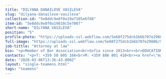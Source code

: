 ```yaml
---
title: "DILYANA DANAILOVE VASILEVA"
slug: "dilyana-danailove-vasileva"
collection-id: "5e8ddc9e8f0a19a7105e6fd8"
item-id: "5e8ddc9e8f0a19810c5e7007"
short-name: "DILYANA VASILEVA"
position: "5"
profile-photo: "https://uploads-ssl.webflow.com/5e60f275dcb1b6b707e29886/5e60f2e71965c15ebf91c3fc_5e52e2a916879ccfeac75c8e_5ca391c0ab12cd6ba7bea1e6_Vasileva_Small.jpeg"
full-image: "https://uploads-ssl.webflow.com/5e60f275dcb1b6b707e29886/5e60f2e81965c1e1cd91c3fe_5e52e2a916879c6cddc75c8f_5ca391baaf774aaa262a1e01_Vasilea.jpeg"
job-tittle: "Attorney at law"
bio: "<p>Member of Bar Association<br>Sofia since 2013<br>‍<br>EDUCATION:<br>'St. Kliment Ohridski' Sofia University<br>Graduated: in 2010<br>Acquired qualification: in 2011<br><br>PRACTICE&nbsp;AREAS:<br>Tax Law, Telecommunication Law, Administrative Law and Process, Procedural Representation in court and Arbitration.</p>"
contacts: "<p>T: +359 58 605 166<br>M: +359 886 801 410<br><a href=\"mailto:radoeva@kantora.bg\">RADOEVA@KANTORA.BG</a><br>SKYPE:&nbsp;ADVOKAT_DILYANA_RADOEVA</p>"
date: "2020-03-06T13:36:43.000Z"
layout: "single-teamens.html"
tags: "teamens"
---
```



